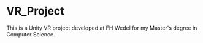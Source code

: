 # VR_Project
This is a Unity VR project developed at FH Wedel for my Master's degree in Computer Science.
